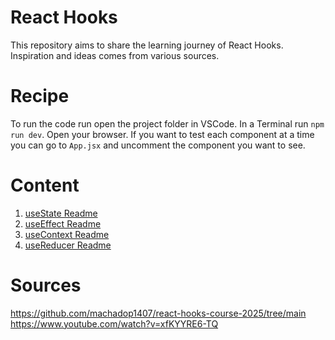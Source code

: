 # React Hooks
This repository aims to share the learning journey of React Hooks. Inspiration and ideas comes from various sources.

# Recipe
To run the code run open the project folder in VSCode. In a Terminal run ``npm run dev``. Open your browser.
If you want to test each component at a time you can go to ``App.jsx`` and uncomment the component you want to see.

# Content

1. [useState Readme](/src/hooks/use-state/useState.md)<br>
2. [useEffect Readme](/src/hooks/use-effect/useEffect.md)<br>
3. [useContext Readme](/src/hooks/use-context/useContext.md)<br>
3. [useReducer Readme](/src/hooks/use-reducer/useReducer.md)<br>
 

# Sources
https://github.com/machadop1407/react-hooks-course-2025/tree/main<br>
https://www.youtube.com/watch?v=xfKYYRE6-TQ 